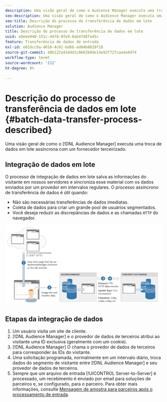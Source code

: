 ```yaml
---
description: Uma visão geral de como o Audience Manager executa uma troca assíncrona de dados em lote com um fornecedor terceirizado.
seo-description: Uma visão geral de como o Audience Manager executa uma troca assíncrona de dados em lote com um fornecedor terceirizado.
seo-title: Descrição do processo de transferência de dados em lote
solution: Audience Manager
title: Descrição do processo de transferência de dados em lote
uuid: a9eee940-151c-44f8-9fe9-8ab47d8fa45c
feature: Transferência de dados de entrada
exl-id: e02dcc9a-4010-4c01-bd6b-ad04b8029f18
source-git-commit: 48b122a4184d1c0662b9de14e92f727caa4a9d74
workflow-type: tm+mt
source-wordcount: '212'
ht-degree: 8%

---
```


# Descrição do processo de transferência de dados em lote {#batch-data-transfer-process-described}

Uma visão geral de como o [!DNL Audience Manager] executa uma troca de dados em lote assíncrona com um fornecedor terceirizado.

## Integração de dados em lote

<!-- c_async.xml -->

O processo de integração de dados em lote salva as informações do visitante em nossos servidores e sincroniza esse material com os dados enviados por um provedor em intervalos regulares. O processo assíncrono de transferência de dados é útil quando:

* Não são necessárias transferências de dados imediatas.
* Coleta de dados para criar um grande pool de usuários segmentados.
* Você deseja reduzir as discrepâncias de dados e as chamadas `HTTP` do navegador.

![](assets/s2s_70.png)

## Etapas da integração de dados

1. Um usuário visita um site de cliente.
1. [!DNL Audience Manager] e o provedor de dados de terceiros atribui ao visitante uma ID exclusiva (geralmente com um cookie).
1. [!DNL Audience Manager] O chama o provedor de dados de terceiros para corresponder às IDs do visitante.
1. Uma solicitação programada, normalmente em um intervalo diário, troca dados do segmento de visitante entre [!DNL Audience Manager] e seu provedor de dados de terceiros.
1. Sempre que um arquivo de entrada [!UICONTROL Server-to-Server] é processado, um recebimento é enviado por email para soluções de parceiros e, se configurado, para o parceiro. Para obter mais informações, consulte [Mensagem de amostra para parceiros após o processamento de entrada](../../../integration/sending-audience-data/batch-data-transfer-explained/inbound-receipt-message.md).
